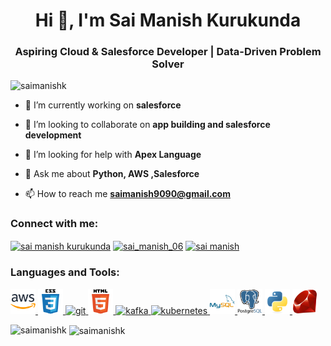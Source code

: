 <h1 align="center">Hi 👋, I'm Sai Manish Kurukunda</h1>
<h3 align="center">Aspiring Cloud & Salesforce Developer | Data-Driven Problem Solver</h3>

<p align="left"> <img src="https://komarev.com/ghpvc/?username=saimanishk&label=Profile%20views&color=0e75b6&style=flat" alt="saimanishk" /> </p>

- 🔭 I’m currently working on **salesforce**

- 👯 I’m looking to collaborate on **app building and salesforce development**

- 🤝 I’m looking for help with **Apex Language**

- 💬 Ask me about **Python, AWS ,Salesforce**

- 📫 How to reach me **saimanish9090@gmail.com**

<h3 align="left">Connect with me:</h3>
<p align="left">
<a href="https://linkedin.com/in/sai manish kurukunda" target="blank"><img align="center" src="https://raw.githubusercontent.com/rahuldkjain/github-profile-readme-generator/master/src/images/icons/Social/linked-in-alt.svg" alt="sai manish kurukunda" height="30" width="40" /></a>
<a href="https://instagram.com/sai_manish_06" target="blank"><img align="center" src="https://raw.githubusercontent.com/rahuldkjain/github-profile-readme-generator/master/src/images/icons/Social/instagram.svg" alt="sai_manish_06" height="30" width="40" /></a>
<a href="https://www.hackerrank.com/sai manish" target="blank"><img align="center" src="https://raw.githubusercontent.com/rahuldkjain/github-profile-readme-generator/master/src/images/icons/Social/hackerrank.svg" alt="sai manish" height="30" width="40" /></a>
</p>

<h3 align="left">Languages and Tools:</h3>
<p align="left"> <a href="https://aws.amazon.com" target="_blank" rel="noreferrer"> <img src="https://raw.githubusercontent.com/devicons/devicon/master/icons/amazonwebservices/amazonwebservices-original-wordmark.svg" alt="aws" width="40" height="40"/> </a> <a href="https://www.w3schools.com/css/" target="_blank" rel="noreferrer"> <img src="https://raw.githubusercontent.com/devicons/devicon/master/icons/css3/css3-original-wordmark.svg" alt="css3" width="40" height="40"/> </a> <a href="https://git-scm.com/" target="_blank" rel="noreferrer"> <img src="https://www.vectorlogo.zone/logos/git-scm/git-scm-icon.svg" alt="git" width="40" height="40"/> </a> <a href="https://www.w3.org/html/" target="_blank" rel="noreferrer"> <img src="https://raw.githubusercontent.com/devicons/devicon/master/icons/html5/html5-original-wordmark.svg" alt="html5" width="40" height="40"/> </a> <a href="https://kafka.apache.org/" target="_blank" rel="noreferrer"> <img src="https://www.vectorlogo.zone/logos/apache_kafka/apache_kafka-icon.svg" alt="kafka" width="40" height="40"/> </a> <a href="https://kubernetes.io" target="_blank" rel="noreferrer"> <img src="https://www.vectorlogo.zone/logos/kubernetes/kubernetes-icon.svg" alt="kubernetes" width="40" height="40"/> </a> <a href="https://www.mysql.com/" target="_blank" rel="noreferrer"> <img src="https://raw.githubusercontent.com/devicons/devicon/master/icons/mysql/mysql-original-wordmark.svg" alt="mysql" width="40" height="40"/> </a> <a href="https://www.postgresql.org" target="_blank" rel="noreferrer"> <img src="https://raw.githubusercontent.com/devicons/devicon/master/icons/postgresql/postgresql-original-wordmark.svg" alt="postgresql" width="40" height="40"/> </a> <a href="https://www.python.org" target="_blank" rel="noreferrer"> <img src="https://raw.githubusercontent.com/devicons/devicon/master/icons/python/python-original.svg" alt="python" width="40" height="40"/> </a> <a href="https://www.ruby-lang.org/en/" target="_blank" rel="noreferrer"> <img src="https://raw.githubusercontent.com/devicons/devicon/master/icons/ruby/ruby-original.svg" alt="ruby" width="40" height="40"/> </a> </p>

<p><img align="left" src="https://github-readme-stats.vercel.app/api/top-langs?username=saimanishk&show_icons=true&locale=en&layout=compact" alt="saimanishk" /></p>

<p>&nbsp;<img align="center" src="https://github-readme-stats.vercel.app/api?username=saimanishk&show_icons=true&locale=en" alt="saimanishk" /></p>

